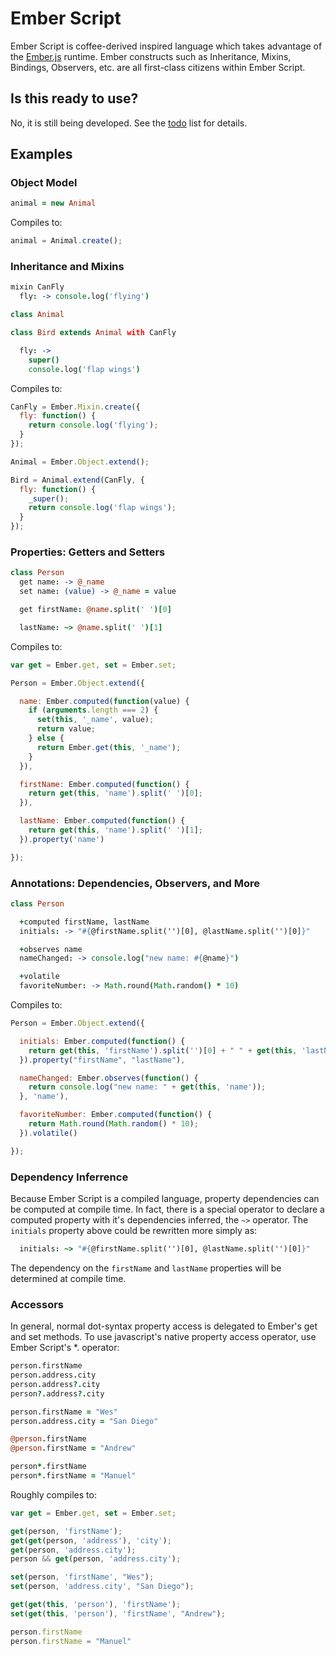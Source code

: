 # Ember Script

Ember Script is coffee-derived inspired language which takes advantage of the [Ember.js](http://emberjs.com) runtime. Ember constructs such as Inheritance, Mixins, Bindings, Observers, etc. are all first-class citizens within Ember Script.

## Is this ready to use?

No, it is still being developed. See the [todo](https://github.com/ghempton/ember-script/blob/master/TODO.txt) list for details.

## Examples

### Object Model

```coffeescript
animal = new Animal
```

Compiles to:

```javascript
animal = Animal.create();
```

### Inheritance and Mixins

```coffeescript
mixin CanFly
  fly: -> console.log('flying')

class Animal

class Bird extends Animal with CanFly

  fly: ->
    super()
    console.log('flap wings')
```

Compiles to:

```javascript
CanFly = Ember.Mixin.create({
  fly: function() {
    return console.log('flying');
  }
});

Animal = Ember.Object.extend();

Bird = Animal.extend(CanFly, {
  fly: function() {
    _super();
    return console.log('flap wings');
  }
});
```

### Properties: Getters and Setters

```coffeescript
class Person
  get name: -> @_name
  set name: (value) -> @_name = value

  get firstName: @name.split(' ')[0]

  lastName: ~> @name.split(' ')[1]
```

Compiles to:

```javascript
var get = Ember.get, set = Ember.set;

Person = Ember.Object.extend({

  name: Ember.computed(function(value) {
    if (arguments.length === 2) {
      set(this, '_name', value);
      return value;
    } else {
      return Ember.get(this, '_name');
    }
  }),

  firstName: Ember.computed(function() {
    return get(this, 'name').split(' ')[0];
  }),

  lastName: Ember.computed(function() {
    return get(this, 'name').split(' ')[1];
  }).property('name')

});

```

### Annotations: Dependencies, Observers, and More

```coffeescript
class Person

  +computed firstName, lastName
  initials: -> "#{@firstName.split('')[0], @lastName.split('')[0]}"

  +observes name
  nameChanged: -> console.log("new name: #{@name}")

  +volatile
  favoriteNumber: -> Math.round(Math.random() * 10)

```

Compiles to:

```javascript
Person = Ember.Object.extend({

  initials: Ember.computed(function() {
    return get(this, 'firstName').split('')[0] + " " + get(this, 'lastName').split('')[0];
  }).property("firstName", "lastName"),

  nameChanged: Ember.observes(function() {
    return console.log("new name: " + get(this, 'name'));
  }, 'name'),

  favoriteNumber: Ember.computed(function() {
    return Math.round(Math.random() * 10);
  }).volatile()

});
```

### Dependency Inferrence

Because Ember Script is a compiled language, property dependencies can be computed at compile time. In fact, there is a special operator to declare a computed property with it's dependencies inferred, the `~>` operator. The `initials` property above could be rewritten more simply as:

```coffeescript
  initials: ~> "#{@firstName.split('')[0], @lastName.split('')[0]}"
```

The dependency on the `firstName` and `lastName` properties will be determined at compile time.

### Accessors

In general, normal dot-syntax property access is delegated to Ember's get and set methods. To use javascript's native property access operator, use Ember Script's *. operator:

```coffeescript
person.firstName
person.address.city
person.address?.city
person?.address?.city

person.firstName = "Wes"
person.address.city = "San Diego"

@person.firstName
@person.firstName = "Andrew"

person*.firstName
person*.firstName = "Manuel"
```

Roughly compiles to:

```javascript
var get = Ember.get, set = Ember.set;

get(person, 'firstName');
get(get(person, 'address'), 'city');
get(person, 'address.city');
person && get(person, 'address.city');

set(person, 'firstName', "Wes");
set(person, 'address.city', "San Diego");

get(get(this, 'person'), 'firstName');
set(get(this, 'person'), 'firstName', "Andrew");

person.firstName
person.firstName = "Manuel"
```
